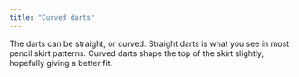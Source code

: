 ```yaml
---
title: "Curved darts"
---
```


The darts can be straight, or curved. Straight darts is what you see in most 
pencil skirt patterns. Curved darts shape the top of the skirt slightly, hopefully
giving a better fit.




